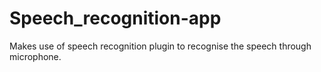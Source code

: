 # Speech_recognition-app
Makes use of speech recognition plugin to recognise the speech through microphone.
